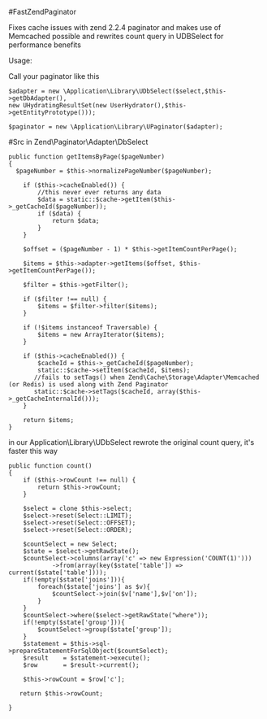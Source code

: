 #FastZendPaginator

Fixes cache issues with zend 2.2.4 paginator and makes use of Memcached possible and rewrites count query in UDBSelect for performance benefits

Usage:

Call your paginator like this


    $adapter = new \Application\Library\UDbSelect($select,$this->getDbAdapter(),
    new UHydratingResultSet(new UserHydrator(),$this->getEntityPrototype()));

    $paginator = new \Application\Library\UPaginator($adapter);


#Src
in Zend\Paginator\Adapter\DbSelect 

    public function getItemsByPage($pageNumber)
    {
      $pageNumber = $this->normalizePageNumber($pageNumber);

        if ($this->cacheEnabled()) {
            //this never ever returns any data
            $data = static::$cache->getItem($this->_getCacheId($pageNumber));
            if ($data) {
                return $data;
            }
        }

        $offset = ($pageNumber - 1) * $this->getItemCountPerPage();

        $items = $this->adapter->getItems($offset, $this->getItemCountPerPage());

        $filter = $this->getFilter();

        if ($filter !== null) {
            $items = $filter->filter($items);
        }

        if (!$items instanceof Traversable) {
            $items = new ArrayIterator($items);
        }

        if ($this->cacheEnabled()) {
            $cacheId = $this->_getCacheId($pageNumber);
            static::$cache->setItem($cacheId, $items);
           //fails to setTags() when Zend\Cache\Storage\Adapter\Memcached (or Redis) is used along with Zend Paginator
           static::$cache->setTags($cacheId, array($this->_getCacheInternalId()));
        }

        return $items;
    }


in our Application\Library\UDbSelect rewrote the original count query, it's faster this way

    public function count()
    {
        if ($this->rowCount !== null) {
            return $this->rowCount;
        }

        $select = clone $this->select;  
        $select->reset(Select::LIMIT);
        $select->reset(Select::OFFSET);
        $select->reset(Select::ORDER);
        
        $countSelect = new Select;
        $state = $select->getRawState();
        $countSelect->columns(array('c' => new Expression('COUNT(1)')))
                ->from(array(key($state['table']) => current($state['table'])));
        if(!empty($state['joins'])){
            foreach($state['joins'] as $v){
                $countSelect->join($v['name'],$v['on']);
            }
        }
        $countSelect->where($select->getRawState("where"));
        if(!empty($state['group'])){
            $countSelect->group($state['group']);
        }
        $statement = $this->sql->prepareStatementForSqlObject($countSelect);
        $result    = $statement->execute();
        $row       = $result->current();
        
        $this->rowCount = $row['c'];

       return $this->rowCount;
        
    } 



